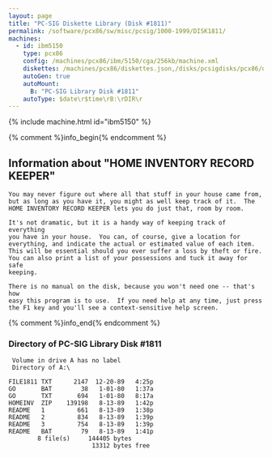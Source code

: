 ```yaml
---
layout: page
title: "PC-SIG Diskette Library (Disk #1811)"
permalink: /software/pcx86/sw/misc/pcsig/1000-1999/DISK1811/
machines:
  - id: ibm5150
    type: pcx86
    config: /machines/pcx86/ibm/5150/cga/256kb/machine.xml
    diskettes: /machines/pcx86/diskettes.json,/disks/pcsigdisks/pcx86/diskettes.json
    autoGen: true
    autoMount:
      B: "PC-SIG Library Disk #1811"
    autoType: $date\r$time\rB:\rDIR\r
---
```


{% include machine.html id="ibm5150" %}

{% comment %}info_begin{% endcomment %}

## Information about "HOME INVENTORY RECORD KEEPER"

    You may never figure out where all that stuff in your house came from,
    but as long as you have it, you might as well keep track of it.  The
    HOME INVENTORY RECORD KEEPER lets you do just that, room by room.
    
    It's not dramatic, but it is a handy way of keeping track of everything
    you have in your house.  You can, of course, give a location for
    everything, and indicate the actual or estimated value of each item.
    This will be essential should you ever suffer a loss by theft or fire.
    You can also print a list of your possessions and tuck it away for safe
    keeping.
    
    There is no manual on the disk, because you won't need one -- that's how
    easy this program is to use.  If you need help at any time, just press
    the F1 key and you'll see a context-sensitive help screen.
{% comment %}info_end{% endcomment %}


### Directory of PC-SIG Library Disk #1811

     Volume in drive A has no label
     Directory of A:\

    FILE1811 TXT      2147  12-20-89   4:25p
    GO       BAT        38   1-01-80   1:37a
    GO       TXT       694   1-01-80   8:17a
    HOMEINV  ZIP    139198   8-13-89   1:42p
    README   1         661   8-13-89   1:38p
    README   2         834   8-13-89   1:39p
    README   3         754   8-13-89   1:39p
    README   BAT        79   8-13-89   1:41p
            8 file(s)     144405 bytes
                           13312 bytes free
